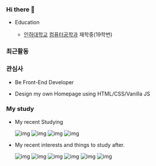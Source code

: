 ### Hi there 👋

- Education

  - [인하대학교](https://www.inha.ac.kr/kr/index.do) [컴퓨터공학과](https://cse.inha.ac.kr/cse/index.do) 재학중(19학번)

### 최근활동


### 관심사

- Be Front-End Developer

- Design my own Homepage using HTML/CSS/Vanilla JS

### My study

- My recent Studying

  ![img](https://img.shields.io/badge/Python-3776AB?style=for-the-badge&logo=python&logoColor=white)  ![img](https://img.shields.io/badge/HTML5-E34F26?style=for-the-badge&logo=html5&logoColor=white) ![img](https://img.shields.io/badge/CSS3-1572B6?style=for-the-badge&logo=css3&logoColor=white)  ![img](https://img.shields.io/badge/JavaScript-323330?style=for-the-badge&logo=javascript&logoColor=F7DF1E)
 

- My recent interests and things to study after.

  ![img](https://img.shields.io/badge/Sass-CC6699?style=for-the-badge&logo=sass&logoColor=white) ![img](https://img.shields.io/badge/Julia-9558B2?style=for-the-badge&logo=julia&logoColor=white) ![img](https://img.shields.io/badge/React-20232A?style=for-the-badge&logo=react&logoColor=61DAFB) ![img](https://img.shields.io/badge/Vue.js-35495E?style=for-the-badge&logo=vue-dot-js&logoColor=4FC08D) ![img](https://img.shields.io/badge/Redux-593D88?style=for-the-badge&logo=redux&logoColor=white) ![img](https://img.shields.io/badge/redis-CC0000.svg?&style=for-the-badge&logo=redis&logoColor=white)
